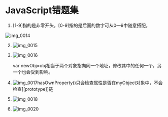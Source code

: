# JavaScript错题集

1. [1-9]指的是非零开头，[0-9]指的是后面的数字可从0—9中随意搭配。

![img_0014](C:\lqm\日常软件\文件\qq文件\MobileFile\img_0014.png)

2. ![img_0015](C:\lqm\日常软件\文件\qq文件\MobileFile\img_0015.png)

3. ![img_0016](C:\lqm\日常软件\文件\qq文件\MobileFile\img_0016.png)

   var newObj=obj相当于两个对象指向同一个地址，修改其中的任何一个，另一个也会受到影响。

   

4. ![img_0017](C:\lqm\日常软件\文件\qq文件\MobileFile\img_0017.png)hasOwnProperty()只会检查属性是否在myObject对象中，不会检查[[prototype]]链

5. ![img_0018](C:\lqm\日常软件\文件\qq文件\MobileFile\img_0018.png)

6. ![img_0020](C:\lqm\日常软件\文件\qq文件\MobileFile\img_0020.png)